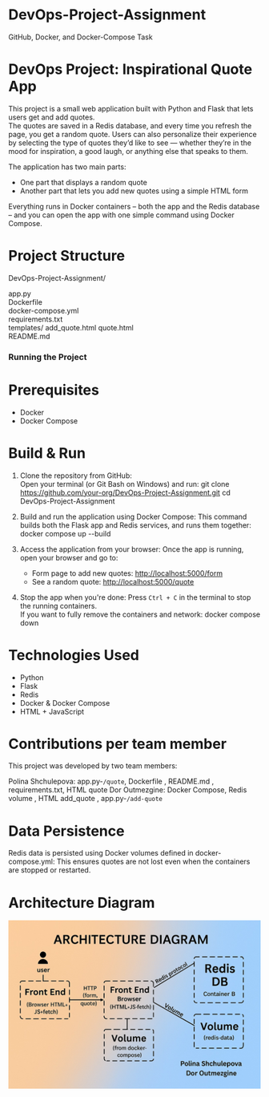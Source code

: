 # DevOps-Project-Assignment
GitHub, Docker, and Docker-Compose Task

# DevOps Project: Inspirational Quote App

This project is a small web application built with Python and Flask that lets users get and add quotes.  
The quotes are saved in a Redis database, and every time you refresh the page, you get a random quote.
Users can also personalize their experience by selecting the type of quotes they’d like to see — whether they’re in the mood for inspiration, a good laugh, or anything else that speaks to them.

The application has two main parts:
- One part that displays a random quote 
- Another part that lets you add new quotes using a simple  HTML form

Everything runs in Docker containers – both the app and the Redis database – and you can open the app with one simple command using Docker Compose.

# Project Structure

DevOps-Project-Assignment/

 app.py                    
 Dockerfile                
 docker-compose.yml        
 requirements.txt         
 templates/
   add_quote.html 
   quote.html         
 README.md                  


### Running the Project ###

# Prerequisites
- Docker
- Docker Compose

# Build & Run

1. Clone the repository from GitHub:  
   Open your terminal (or Git Bash on Windows) and run:
   git clone https://github.com/your-org/DevOps-Project-Assignment.git
   cd DevOps-Project-Assignment
   

2. Build and run the application using Docker Compose: 
   This command builds both the Flask app and Redis services, and runs them together:
   docker compose up --build

3. Access the application from your browser:
   Once the app is running, open your browser and go to:
   - Form page to add new quotes: [http://localhost:5000/form](http://localhost:5000/form)
   - See a random quote: [http://localhost:5000/quote](http://localhost:5000/quote)

4. Stop the app when you're done:
   Press `Ctrl + C` in the terminal to stop the running containers.  
   If you want to fully remove the containers and network:
   docker compose down


# Technologies Used
- Python 
- Flask
- Redis
- Docker & Docker Compose
- HTML + JavaScript


# Contributions per team member

This project was developed by two team members:

Polina Shchulepova: app.py-`/quote`, Dockerfile , README.md , requirements.txt, HTML quote
Dor Outmezgine: Docker Compose, Redis volume , HTML add_quote , app.py-`/add-quote`

# Data Persistence

Redis data is persisted using Docker volumes defined in docker-compose.yml:
This ensures quotes are not lost even when the containers are stopped or restarted.

# Architecture Diagram

![System Architecture](./ArchitectureDiagram.jpeg)